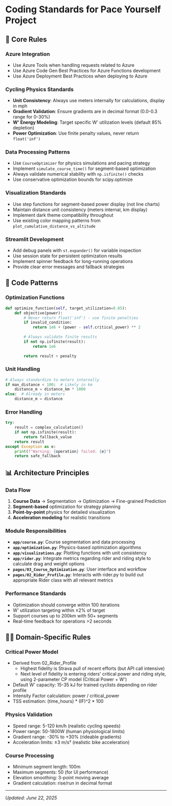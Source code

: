 # Coding Standards for Pace Yourself Project

## 🎯 **Core Rules**

### **Azure Integration**
- Use Azure Tools when handling requests related to Azure
- Use Azure Code Gen Best Practices for Azure Functions development
- Use Azure Deployment Best Practices when deploying to Azure

### **Cycling Physics Standards**
- **Unit Consistency**: Always use meters internally for calculations, display in mph
- **Gradient Validation**: Ensure gradients are in decimal format (0.0-0.3 range for 0-30%)
- **W' Energy Modeling**: Target specific W' utilization levels (default 85% depletion)
- **Power Optimization**: Use finite penalty values, never return `float('inf')`

### **Data Processing Patterns**
- Use `CourseOptimizer` for physics simulations and pacing strategy
- Implement `simulate_course_time()` for segment-based optimization
- Always validate numerical stability with `np.isfinite()` checks
- Use conservative optimization bounds for scipy.optimize

### **Visualization Standards**
- Use step functions for segment-based power display (not line charts)
- Maintain distance unit consistency (meters internal, km display)
- Implement dark theme compatibility throughout
- Use existing color mapping patterns from `plot_cumulative_distance_vs_altitude`

### **Streamlit Development**
- Add debug panels with `st.expander()` for variable inspection
- Use session state for persistent optimization results
- Implement spinner feedback for long-running operations
- Provide clear error messages and fallback strategies

## 🔧 **Code Patterns**

### **Optimization Functions**
```python
def optimize_function(self, target_utilization=0.85):
    def objective(power):
        # Never return float('inf') - use finite penalties
        if invalid_condition:
            return 1e6 + (power - self.critical_power) ** 2
        
        # Always validate finite results
        if not np.isfinite(result):
            return 1e6
            
        return result + penalty
```

### **Unit Handling**
```python
# Always standardize to meters internally
if max_distance < 100:  # Likely in km
    distance_m = distance_km * 1000
else:  # Already in meters
    distance_m = distance
```

### **Error Handling**
```python
try:
    result = complex_calculation()
    if not np.isfinite(result):
        return fallback_value
    return result
except Exception as e:
    print(f"Warning: {operation} failed: {e}")
    return safe_fallback
```

## 📊 **Architecture Principles**

### **Data Flow**
1. **Course Data** → Segmentation → Optimization → Fine-grained Prediction
2. **Segment-based** optimization for strategy planning
3. **Point-by-point** physics for detailed visualization
4. **Acceleration modeling** for realistic transitions

### **Module Responsibilities**
- **`app/course.py`**: Course segmentation and data processing
- **`app/optimization.py`**: Physics-based optimization algorithms
- **`app/visualizations.py`**: Plotting functions with unit consistency
- **`app/rider.py`**: Integrate metrics regarding rider and riding style to calculate drag and weight options
- **`pages/03_Course_Optimization.py`**: User interface and workflow
- **`pages/02_Rider_Profile.py`**: Interacts with rider.py to build out appropriate Rider class with all relevant metrics

### **Performance Standards**
- Optimization should converge within 100 iterations
- W' utilization targeting within ±2% of target
- Support courses up to 200km with 50+ segments
- Real-time feedback for operations >2 seconds

## 🚴‍♂️ **Domain-Specific Rules**

### **Critical Power Model**
- Derived from 02_Rider_Profile
    - Highest fidelity is Strava pull of recent efforts (but API call intensive)
    - Next level of fidelity is entering riders' critical power and riding style, using 2-parameter CP model (Critical Power + W')
-   Default W' capacity: 15-35 kJ for trained cyclists depending on rider profile
- Intensity Factor calculation: power / critical_power
- TSS estimation: (time_hours) * (IF)^2 * 100

### **Physics Validation**
- Speed range: 5-120 km/h (realistic cycling speeds)
- Power range: 50-1800W (human physiological limits)
- Gradient range: -30% to +30% (rideable gradients)
- Acceleration limits: ±3 m/s² (realistic bike acceleration)

### **Course Processing**
- Minimum segment length: 100m
- Maximum segments: 50 (for UI performance)
- Elevation smoothing: 3-point moving average
- Gradient calculation: rise/run in decimal format

---
*Updated: June 22, 2025*
